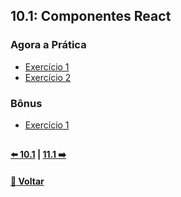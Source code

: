 ## 10.1: Componentes React

### Agora a Prática
- [Exercício 1](https://github.com/nnnnadia/trybe-exercicios/commit/331dbdf5114bb6be6e47ecc9f00fc5d4a1f3da8f)
- [Exercício 2]()

### Bônus
- [Exercício 1]()

## 

#### [:arrow_left: 10.1](../../dia10-1/X-agora-a-pratica/exercicios.md) | [11.1 :arrow_right:]()

#### [🚀 Voltar](https://github.com/nnnnadia/trybe-exercicios#bloco-10-introdu%C3%A7%C3%A3o-%C3%A0-react)
